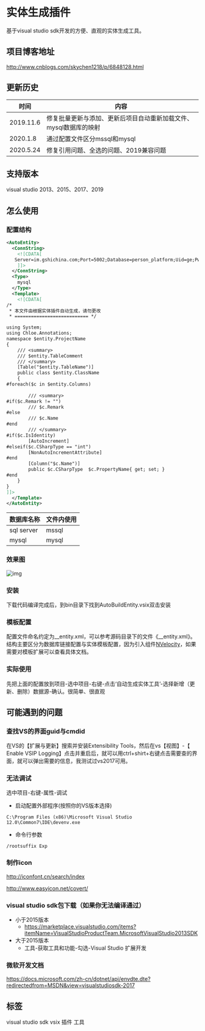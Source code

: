 # 实体生成插件
基于visual studio sdk开发的方便、直观的实体生成工具。

## 项目博客地址
http://www.cnblogs.com/skychen1218/p/6848128.html

## 更新历史
|时间|内容|
| ------- | ------| 
|2019.11.6|修复批量更新与添加、更新后项目自动重新加载文件、mysql数据库的映射|
|2020.1.8|通过配置文件区分mssql和mysql|
|2020.5.24|修复引用问题、全选的问题、2019兼容问题|

## 支持版本
visual studio 2013、2015、2017、2019


## 怎么使用

### 配置结构

```xml
<AutoEntity>
  <ConnString>
    <![CDATA[
   Server=im.gshichina.com;Port=5002;Database=person_platform;Uid=ge;Pwd=shi2019
    ]]>
  </ConnString>
  <Type>
    mysql
  </Type>
  <Template>
    <![CDATA[
/*
 * 本文件由根据实体插件自动生成，请勿更改
 * =========================== */

using System;
using Chloe.Annotations;
namespace $entity.ProjectName
{
    /// <summary>
    /// $entity.TableComment
    /// </summary>
    [Table("$entity.TableName")]
    public class $entity.ClassName
    {
#foreach($c in $entity.Columns)
        
        /// <summary>
#if($c.Remark != "")
        /// $c.Remark
#else
        /// $c.Name
#end
        /// </summary>
#if($c.IsIdentity)
        [AutoIncrement]
#elseif($c.CSharpType == "int")
        [NonAutoIncrementAttribute]
#end    
        [Column("$c.Name")]
        public $c.CSharpType  $c.PropertyName{ get; set; }
#end
    }
}
]]>
  </Template>
</AutoEntity>
```

|数据库名称|文件内使用|
| ------- | ------| 
|sql server|mssql|
|mysql|mysql|

### 效果图
![img](https://img2020.cnblogs.com/blog/488722/202005/488722-20200524221612186-697876586.gif "效果图")

### 安装

下载代码编译完成后，到bin目录下找到AutoBuildEntity.vsix双击安装

### 模板配置

配置文件命名约定为__entity.xml，可以参考源码目录下的文件《__entity.xml》。结构主要区分为数据库链接配置与实体模板配置，因为引入组件[NVelocity](https://github.com/castleproject/NVelocity/blob/master/docs/nvelocity.md)，如果需要对模板扩展可以查看具体文档。

### 实际使用
先把上面的配置放到项目-选中项目-右键-点击‘自动生成实体工具’-选择新增（更新、删除）数据源-确认。很简单、很直观


## 可能遇到的问题

### 查找VS的界面guid与cmdid
在VS的【扩展与更新】搜索并安装Extensibility Tools，然后在vs【视图】-【 Enable VSIP Logging】点击并重启后，就可以用ctrl+shirt+右键点击需要查的界面，就可以弹出需要的信息，我测试过vs2017可用。

### 无法调试
选中项目-右键-属性-调试

- 启动配置外部程序(按照你的VS版本选择)
```
C:\Program Files (x86)\Microsoft Visual Studio 12.0\Common7\IDE\devenv.exe
```

- 命令行参数
```
/rootsuffix Exp
```

### 制作icon
http://iconfont.cn/search/index

http://www.easyicon.net/covert/

### visual studio sdk包下载（如果你无法编译通过）
- 小于2015版本
   - https://marketplace.visualstudio.com/items?itemName=VisualStudioProductTeam.MicrosoftVisualStudio2013SDK
- 大于2015版本
   - 工具-获取工具和功能-勾选-Visual Studio 扩展开发


### 微软开发文档
https://docs.microsoft.com/zh-cn/dotnet/api/envdte.dte?redirectedfrom=MSDN&view=visualstudiosdk-2017


## 标签
visual studio sdk vsix 插件 工具
